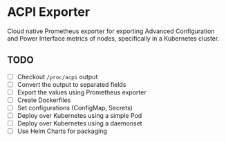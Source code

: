 # ACPI Exporter

Cloud native Prometheus exporter for exporting Advanced Configuration and Power Interface metrics of nodes, specifically in a Kubernetes cluster.

## TODO

- [ ] Checkout `/proc/acpi` output
- [ ] Convert the output to separated fields
- [ ] Export the values using Prometheus exporter
- [ ] Create Dockerfiles
- [ ] Set configurations (ConfigMap, Secrets)
- [ ] Deploy over Kubernetes using a simple Pod
- [ ] Deploy over Kubernetes using a daemonset
- [ ] Use Helm Charts for packaging
